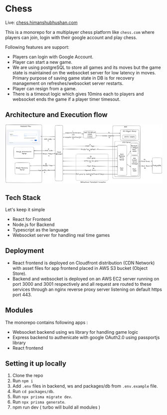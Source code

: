 # Chess

Live: [chess.himanshubhushan.com](https://chess.himanshubhushan.com)

This is a monorepo for a multiplayer chess platform like `chess.com` where players can join, login with their google account and play chess.

Following features are support:
- Players can login with Google Account.
- Player can start a new game.
- We are using postgreSQL to store all games and its moves but the game state is maintained on the websocket server for low latency in moves. Primary purpose of saving game state in DB is for recovery management on refreshes/websocket server restarts.
- Player can resign from a game.
- There is a timeout logic which gives 10mins each to players and websocket ends the game if a player timer timesout.

## Architecture and Execution flow

![Architecture](Chess-arch.png)

## Tech Stack

Let's keep it simple

- React for Frontend
- Node.js for Backend
- Typescript as the language
- Websocket server for handling real time games

## Deployment

- React frontend is deployed on Cloudfront distribution (CDN Network) with asset files for app frontend placed in AWS S3 bucket (Object Store).
- Backend and websocket is deployed on an AWS EC2 server running on port 3000 and 3001 respectively and all request are routed to these services through an nginx reverse proxy server listening on default https port 443.

## Modules

The monorepo contains following apps :
- Websocket backend using ws library for handling game logic
- Express backend to authenicate with google OAuth2.0 using passportjs library
- React frontend 

## Setting it up locally
1. Clone the repo
2. Run `npm i`
3. Add `.env` files in backend, ws and packages/db from `.env.example` file.
4. Run `cd packages/db`.
5. Run `npx prisma migrate dev`.
6. Run `npx prisma generate`.
7. npm run dev ( turbo will build all modules )

